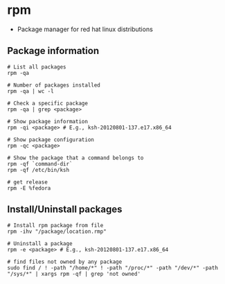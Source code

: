 # rpm

- Package manager for red hat linux distributions

## Package information

```shell
# List all packages
rpm -qa

# Number of packages installed
rpm -qa | wc -l

# Check a specific package
rpm -qa | grep <package>

# Show package information
rpm -qi <package> # E.g., ksh-20120801-137.e17.x86_64

# Show package configuration
rpm -qc <package>

# Show the package that a command belongs to
rpm -qf `command-dir`
rpm -qf /etc/bin/ksh

# get release
rpm -E %fedora
```

## Install/Uninstall packages

```shell
# Install rpm package from file
rpm -ihv "/package/location.rmp"

# Uninstall a package
rpm -e <package> # E.g., ksh-20120801-137.e17.x86_64
```

```shell
# find files not owned by any package
sudo find / ! -path "/home/*" ! -path "/proc/*" -path "/dev/*" -path "/sys/*" | xargs rpm -qf | grep 'not owned'
```
